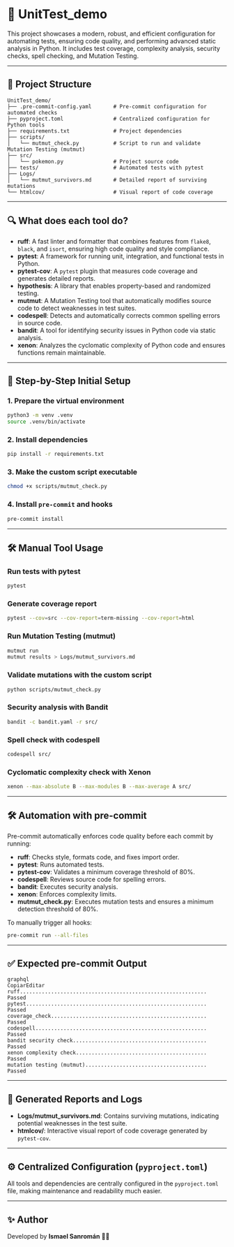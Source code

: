 # 🧪 UnitTest_demo

This project showcases a modern, robust, and efficient configuration for automating tests, ensuring code quality, and performing advanced static analysis in Python. It includes test coverage, complexity analysis, security checks, spell checking, and Mutation Testing.

---

## 📂 Project Structure

```
UnitTest_demo/
├── .pre-commit-config.yaml       # Pre-commit configuration for automated checks
├── pyproject.toml                # Centralized configuration for Python tools
├── requirements.txt              # Project dependencies
├── scripts/
│   └── mutmut_check.py           # Script to run and validate Mutation Testing (mutmut)
├── src/
│   └── pokemon.py                # Project source code
├── tests/                        # Automated tests with pytest
├── Logs/
│   └── mutmut_survivors.md       # Detailed report of surviving mutations
└── htmlcov/                      # Visual report of code coverage
```

---

## 🔍 What does each tool do?

- **ruff**: A fast linter and formatter that combines features from `flake8`, `black`, and `isort`, ensuring high code quality and style compliance.
- **pytest**: A framework for running unit, integration, and functional tests in Python.
- **pytest-cov**: A `pytest` plugin that measures code coverage and generates detailed reports.
- **hypothesis**: A library that enables property-based and randomized testing.
- **mutmut**: A Mutation Testing tool that automatically modifies source code to detect weaknesses in test suites.
- **codespell**: Detects and automatically corrects common spelling errors in source code.
- **bandit**: A tool for identifying security issues in Python code via static analysis.
- **xenon**: Analyzes the cyclomatic complexity of Python code and ensures functions remain maintainable.

---

## 🚀 Step-by-Step Initial Setup

### 1. Prepare the virtual environment

```bash
python3 -m venv .venv
source .venv/bin/activate
```

### 2. Install dependencies

```bash
pip install -r requirements.txt
```

### 3. Make the custom script executable

```bash
chmod +x scripts/mutmut_check.py
```

### 4. Install `pre-commit` and hooks

```bash
pre-commit install
```

---

## 🛠 Manual Tool Usage

### Run tests with pytest

```bash
pytest
```

### Generate coverage report

```bash
pytest --cov=src --cov-report=term-missing --cov-report=html
```

### Run Mutation Testing (mutmut)

```bash
mutmut run
mutmut results > Logs/mutmut_survivors.md
```

### Validate mutations with the custom script

```bash
python scripts/mutmut_check.py
```

### Security analysis with Bandit

```bash
bandit -c bandit.yaml -r src/
```

### Spell check with codespell

```bash
codespell src/
```

### Cyclomatic complexity check with Xenon

```bash
xenon --max-absolute B --max-modules B --max-average A src/
```

---

## 🛠 Automation with pre-commit

Pre-commit automatically enforces code quality before each commit by running:

- **ruff**: Checks style, formats code, and fixes import order.
- **pytest**: Runs automated tests.
- **pytest-cov**: Validates a minimum coverage threshold of 80%.
- **codespell**: Reviews source code for spelling errors.
- **bandit**: Executes security analysis.
- **xenon**: Enforces complexity limits.
- **mutmut_check.py**: Executes mutation tests and ensures a minimum detection threshold of 80%.

To manually trigger all hooks:

```bash
pre-commit run --all-files
```

---

## ✅ Expected pre-commit Output

```
graphql
CopiarEditar
ruff............................................................ Passed
pytest.......................................................... Passed
coverage_check.................................................. Passed
codespell....................................................... Passed
bandit security check........................................... Passed
xenon complexity check.......................................... Passed
mutation testing (mutmut)....................................... Passed
```

---

## 📜 Generated Reports and Logs

- **Logs/mutmut_survivors.md**: Contains surviving mutations, indicating potential weaknesses in the test suite.
- **htmlcov/**: Interactive visual report of code coverage generated by `pytest-cov`.

---

## ⚙️ Centralized Configuration (`pyproject.toml`)

All tools and dependencies are centrally configured in the `pyproject.toml` file, making maintenance and readability much easier.

---

## ✨ Author

Developed by **Ismael Sanromán** 🧑‍💻